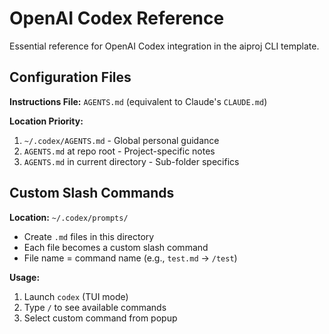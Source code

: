 # OpenAI Codex Reference

Essential reference for OpenAI Codex integration in the aiproj CLI template.

## Configuration Files

**Instructions File:** `AGENTS.md` (equivalent to Claude's `CLAUDE.md`)

**Location Priority:**
1. `~/.codex/AGENTS.md` - Global personal guidance
2. `AGENTS.md` at repo root - Project-specific notes  
3. `AGENTS.md` in current directory - Sub-folder specifics

## Custom Slash Commands

**Location:** `~/.codex/prompts/`
- Create `.md` files in this directory
- Each file becomes a custom slash command
- File name = command name (e.g., `test.md` → `/test`)

**Usage:**
1. Launch `codex` (TUI mode)
2. Type `/` to see available commands
3. Select custom command from popup